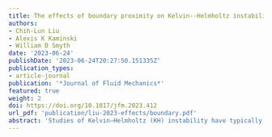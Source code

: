 ```yaml
---
title: The effects of boundary proximity on Kelvin--Helmholtz instability and turbulence (Journal of Fluid Mechanics, 2023)
authors:
- Chih-Lun Liu
- Alexis K Kaminski
- William D Smyth
date: '2023-06-24'
publishDate: '2023-06-24T20:27:50.151335Z'
publication_types:
- article-journal
publication: '*Journal of Fluid Mechanics*'
featured: true
weight: 2
doi: https://doi.org/10.1017/jfm.2023.412
url_pdf: 'publication/liu-2023-effects/boundary.pdf' 
abstract: 'Studies of Kelvin–Helmholtz (KH) instability have typically modelled the initial flow as an isolated shear layer. In geophysical cases, however, the instability often occurs near boundaries and may therefore be influenced by boundary proximity effects. Ensembles of direct numerical simulations are conducted to understand the effect of boundary proximity on the evolution of the instability and the resulting turbulence. Ensemble averages are used to reduce sensitivity to small variations in initial conditions. Both the transition to turbulence and the resulting turbulent mixing are modified when the shear layer is near a boundary: the time scales for the onset of instability and turbulence are longer, and the height of the KH billow is reduced. Subharmonic instability is suppressed by the boundary because phase lock is prevented due to the diverging phase speeds of the KH and subharmonic modes. In addition, the disruptive influence of three-dimensional secondary instabilities on pairing is more profound as the two events coincide more closely. When the shear layer is far from the boundary, the shear-aligned convective instability is dominant; however, secondary central-core instability takes over when the shear layer is close to the boundary, providing an alternate route for the transition to turbulence. Both the efficiency of the resulting mixing and the turbulent diffusivity are dramatically reduced by boundary proximity effects.'
---
```

